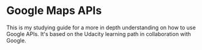 # Google Maps APIs

This is my studying guide for a more in depth understanding on how to use Google APIs. It's based on the Udacity learning path in collaboration with Google.
